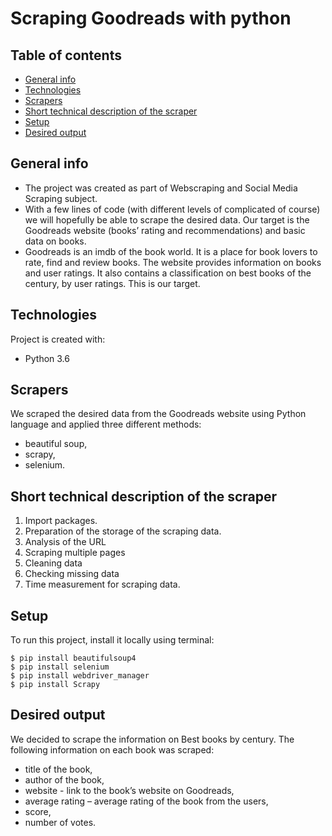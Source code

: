 # Scraping Goodreads with python
## Table of contents
* [General info](#general-info)
* [Technologies](#technologies)
* [Scrapers](#Scrapers)
* [Short technical description of the scraper](#Short-technical-description-of-the-scraper)
* [Setup](#setup)
* [Desired output](#Desired-output)



## General info
* The project was created as part of Webscraping and Social Media Scraping subject. 
* With a few lines of code (with different levels of complicated of course) we will hopefully be able to scrape the desired data. Our target is the Goodreads website (books’ rating and recommendations) and basic data on books.
* Goodreads is an imdb of the book world. It is a place for book lovers to rate, find and review books. The website provides information on books and user ratings. It also contains a classification on best books of the century, by user ratings. This is our target.

	
## Technologies
Project is created with:
* Python 3.6

## Scrapers
We scraped the desired data from the Goodreads website using Python language and applied three different methods:
* beautiful soup,
* scrapy,
* selenium.

## Short technical description of the scraper
1.	Import packages.
2.	Preparation of the storage of the scraping data.
3.	Analysis of the URL
4.	Scraping multiple pages 
5.	Cleaning data 
6.	Checking missing data
7.	Time measurement for scraping data.

	
## Setup
To run this project, install it locally using terminal:

```
$ pip install beautifulsoup4
$ pip install selenium
$ pip install webdriver_manager
$ pip install Scrapy
```

## Desired output	
We decided to scrape the information on Best books by century. The following information on each book was scraped:
* title of the book,
* author of the book,
* website - link to the book’s website on Goodreads,
* average rating – average rating of the book from the users,
* score,
* number of votes.




